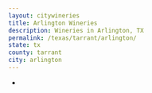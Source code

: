 ```yaml
---
layout: citywineries
title: Arlington Wineries
description: Wineries in Arlington, TX
permalink: /texas/tarrant/arlington/
state: tx
county: tarrant
city: arlington
---
```

-
